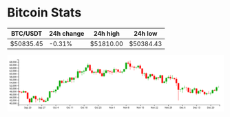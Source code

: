 # Bitcoin Stats

BTC/USDT|24h change|24h high|24h low|
|---|---|---|---|
|$50835.45|-0.31%|$51810.00|$50384.43|

<img src="./chart.svg">
